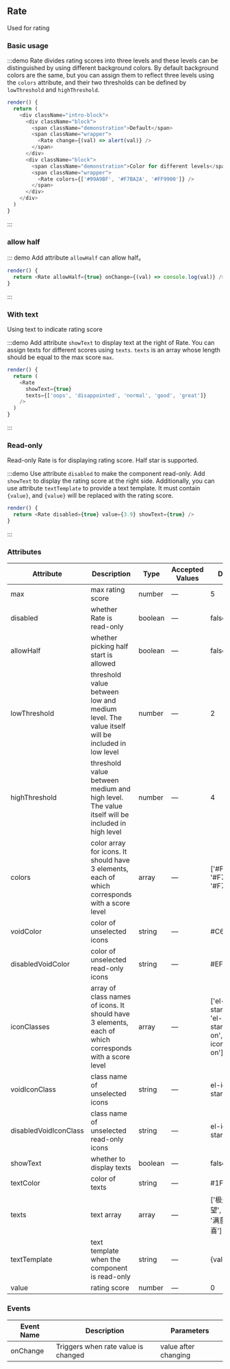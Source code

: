 ## Rate

Used for rating

### Basic usage

:::demo Rate divides rating scores into three levels and these levels can be distinguished by using different background colors. By default background colors are the same, but you can assign them to reflect three levels using the `colors` attribute, and their two thresholds can be defined by `lowThreshold` and `highThreshold`.

```js
render() {
  return (
    <div className="intro-block">
      <div className="block">
        <span className="demonstration">Default</span>
        <span className="wrapper">
          <Rate change={(val) => alert(val)} />
        </span>
      </div>
      <div className="block">
        <span className="demonstration">Color for different levels</span>
        <span className="wrapper">
          <Rate colors={['#99A9BF', '#F7BA2A', '#FF9900']} />
        </span>
      </div>
    </div>
  )
}
```
:::

### allow half

::: demo Add attribute `allowHalf` can allow half。
```js
render() {
  return <Rate allowHalf={true} onChange={(val) => console.log(val)} />
}
```
:::

### With text

Using text to indicate rating score

:::demo Add attribute `showText` to display text at the right of Rate. You can assign texts for different scores using `texts`. `texts` is an array whose length should be equal to the max score `max`.

```js
render() {
  return (
    <Rate
      showText={true}
      texts={['oops', 'disappointed', 'normal', 'good', 'great']}
    />
  )
}
```
:::

### Read-only

Read-only Rate is for displaying rating score. Half star is supported.

:::demo Use attribute `disabled` to make the component read-only. Add `showText` to display the rating score at the right side. Additionally, you can use attribute `textTemplate` to provide a text template. It must contain `{value}`, and `{value}` will be replaced with the rating score.

```js
render() {
  return <Rate disabled={true} value={3.9} showText={true} />
}
```
:::

### Attributes
| Attribute      | Description          | Type      | Accepted Values       | Default  |
|---------- |-------- |---------- |-------------  |-------- |
| max | max rating score | number | — | 5 |
| disabled | whether Rate is read-only | boolean | — | false |
| allowHalf | whether picking half start is allowed | boolean | — | false |
| lowThreshold | threshold value between low and medium level. The value itself will be included in low level | number | — | 2 |
| highThreshold | threshold value between medium and high level. The value itself will be included in high level | number | — | 4 |
| colors | color array for icons. It should have 3 elements, each of which corresponds with a score level  | array | — | ['#F7BA2A', '#F7BA2A', '#F7BA2A'] |
| voidColor | color of unselected icons | string | — | #C6D1DE |
| disabledVoidColor | color of unselected read-only icons | string | — | #EFF2F7 |
| iconClasses |  array of class names of icons. It should have 3 elements, each of which corresponds with a score level | array | — | ['el-icon-star-on', 'el-icon-star-on','el-icon-star-on'] |
| voidIconClass | class name of unselected icons | string | — | el-icon-star-off |
| disabledVoidIconClass | class name of unselected read-only icons | string | — | el-icon-star-on |
| showText | whether to display texts | boolean | — | false |
| textColor | color of texts | string | — | #1F2D3D |
| texts | text array | array | — | ['极差', '失望', '一般', '满意', '惊喜'] |
| textTemplate | text template when the component is read-only | string | — | {value} |
| value | rating score | number | — | 0 |

### Events
| Event Name | Description | Parameters |
|---------- |-------- |---------- |
| onChange | Triggers when rate value is changed | value after changing |
